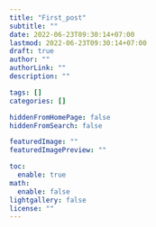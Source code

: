 ```yaml
---
title: "First_post"
subtitle: ""
date: 2022-06-23T09:30:14+07:00
lastmod: 2022-06-23T09:30:14+07:00
draft: true
author: ""
authorLink: ""
description: ""

tags: []
categories: []

hiddenFromHomePage: false
hiddenFromSearch: false

featuredImage: ""
featuredImagePreview: ""

toc:
  enable: true
math:
  enable: false
lightgallery: false
license: ""
---
```


<!--more-->
